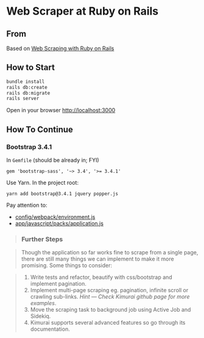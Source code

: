 # Web Scraper at Ruby on Rails

## From
Based on [Web Scraping with Ruby on Rails](https://medium.com/swlh/web-scraper-application-with-ruby-on-rails-864dfaae6270)

## How to Start

```bash
bundle install
rails db:create
rails db:migrate
rails server
```

Open in your browser [http://localhost:3000](http://localhost:3000)

## How To Continue

### Bootstrap 3.4.1

In `Gemfile` (should be already in; FYI)

```
gem 'bootstrap-sass', '~> 3.4', '>= 3.4.1'
```

Use Yarn. In the project root:

```
yarn add bootstrap@3.4.1 jquery popper.js
```

Pay attention to:
- [config/webpack/environment.js](config/webpack/environment.js)
- [app/javascript/packs/application.js](app/javascript/packs/application.js)

<!--
FYI See (Bootstrap, jQuery @ Rails 6 - Webpack):
- https://blog.capsens.eu/how-to-write-javascript-in-rails-6-webpacker-yarn-and-sprockets-cdf990387463
- https://gorails.com/forum/install-bootstrap-with-webpack-with-rails-6-beta
-->

> ### Further Steps

> Though the application so far works fine to scrape from a single page, there are still many things we can implement to make it more promising. Some things to consider:

>    1. Write tests and refactor, beautify with css/bootstrap and implement pagination.
>    2. Implement multi-page scraping eg. pagination, infinite scroll or crawling sub-links. _Hint — Check Kimurai github page for more examples_.
>    3. Move the scraping task to background job using Active Job and Sidekiq.
>    4. Kimurai supports several advanced features so go through its documentation.
